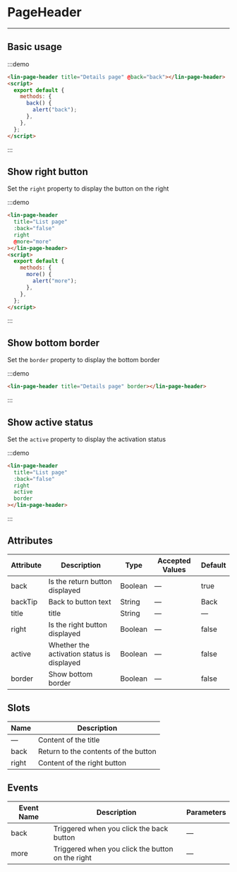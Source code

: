 <script>
export default {
    methods:{
       back(){
           alert('back')
       } ,
       more(){
           alert('more')
       }
    }
}
</script>

# PageHeader

---

## Basic usage

<div class='demo-block'>
<lin-page-header title="Details page" @back="back"></lin-page-header>
</div>

:::demo

```html
<lin-page-header title="Details page" @back="back"></lin-page-header>
<script>
  export default {
    methods: {
      back() {
        alert("back");
      },
    },
  };
</script>
```

:::

## Show right button

Set the `right` property to display the button on the right

<div class='demo-block'>
<lin-page-header title="List page" :back='false' right @more='more'></lin-page-header>
</div>

:::demo

```html
<lin-page-header
  title="List page"
  :back="false"
  right
  @more="more"
></lin-page-header>
<script>
  export default {
    methods: {
      more() {
        alert("more");
      },
    },
  };
</script>
```

:::

## Show bottom border

Set the `border` property to display the bottom border

<div class='demo-block'>
<lin-page-header title="Details page" border></lin-page-header>
</div>

:::demo

```html
<lin-page-header title="Details page" border></lin-page-header>
```

:::

## Show active status

Set the `active` property to display the activation status

<div class='demo-block'>
<lin-page-header title="List page" :back='false' right active border></lin-page-header>
</div>

:::demo

```html
<lin-page-header
  title="List page"
  :back="false"
  right
  active
  border
></lin-page-header>
```

:::

## Attributes

| Attribute | Description                                | Type    | Accepted Values | Default |
| --------- | ------------------------------------------ | ------- | --------------- | ------- |
| back      | Is the return button displayed             | Boolean | —               | true    |
| backTip   | Back to button text                        | String  | —               | Back    |
| title     | title                                      | String  | —               | —       |
| right     | Is the right button displayed              | Boolean | —               | false   |
| active    | Whether the activation status is displayed | Boolean | —               | false   |
| border    | Show bottom border                         | Boolean | —               | false   |

## Slots

| Name  | Description                          |
| ----- | ------------------------------------ |
| —     | Content of the title                 |
| back  | Return to the contents of the button |
| right | Content of the right button          |

## Events

| Event Name | Description                                      | Parameters |
| ---------- | ------------------------------------------------ | ---------- |
| back       | Triggered when you click the back button         | —          |
| more       | Triggered when you click the button on the right | —          |
